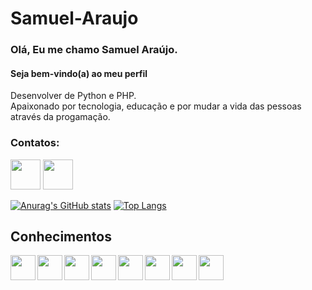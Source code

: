 # Samuel-Araujo
### Olá, Eu me chamo Samuel Araújo.
#### Seja bem-vindo(a) ao meu perfil

Desenvolver de Python e PHP.<br>
Apaixonado por tecnologia, educação e por mudar a vida das pessoas através da progamação.






### Contatos:

<a href="(https://www.linkedin.com/in/samuel-araújo-4a5577252/)" ><img width="48px" height= "48px" src="https://cdn.jsdelivr.net/gh/devicons/devicon/icons/linkedin/linkedin-original.svg" /></a>
<a href="mailto:contatosamuelcfal@hotmail.com?&subject=&cc=&bcc=&body=" ><img width="48px" height= "48px" src="https://img.icons8.com/external-justicon-flat-justicon/64/000000/external-gmail-social-media-justicon-flat-justicon.png"/></a> 









[![Anurag's GitHub stats](https://github-readme-stats.vercel.app/api?username=SamAraujo18&show_icons=true&theme=tokyonight&layout=compact&locale=pt-br&border_radius=10px)](https://github.com/anuraghazra/github-readme-stats)
[![Top Langs](https://github-readme-stats.vercel.app/api/top-langs/?username=SamAraujo18&layout=compact&theme=tokyonight&locale=pt-br&border_radius=10px)](https://github.com/anuraghazra/github-readme-stats)


  ##  Conhecimentos
  <img  align="left"    width="40px"     height= "40px"      src="https://cdn.jsdelivr.net/gh/devicons/devicon/icons/java/java-original.svg" />
  <img  align="left"     width="40px"     height=" 40px"      src="https://cdn.jsdelivr.net/gh/devicons/devicon/icons/javascript/javascript-original.svg" />
  <img  align="left"     width="40px"     height=" 40px"      src="https://cdn.jsdelivr.net/gh/devicons/devicon/icons/html5/html5-original-wordmark.svg" />
  <img  align="left"     width="40px"     height=" 40px"      src="https://cdn.jsdelivr.net/gh/devicons/devicon/icons/python/python-original-wordmark.svg" />  
  <img  align="left"     width="40px"     height=" 40px"      src="https://cdn.jsdelivr.net/gh/devicons/devicon/icons/php/php-plain.svg" />     
  <img  align="left"     width="40px"     height=" 40px"      src="https://cdn.jsdelivr.net/gh/devicons/devicon/icons/git/git-original-wordmark.svg" /> 
  <img  align="left"     width="40px"     height=" 40px"      src="https://cdn.jsdelivr.net/gh/devicons/devicon/icons/sqlite/sqlite-original-wordmark.svg" />             <img  align="left"     width="40px"     height=" 40px"      src="https://cdn.jsdelivr.net/gh/devicons/devicon/icons/mysql/mysql-original-wordmark.svg" />
  <br>
